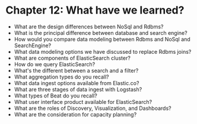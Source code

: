 # Chapter 12: What have we learned?

* What are the design differences between NoSql and Rdbms?
* What is the principal difference between database and search engine?
* How would you compare data modeling between Rdbms and NoSql and SearchEngine?
* What data modeling options we have discussed to replace Rdbms joins?
* What are components of ElasticSearch cluster?
* How do we query ElasticSearch?
* What's the different between a search and a filter?
* What aggregation types do you recall?
* What data ingest options available from Elastic.co?
* What are three stages of data ingest with Logstash?
* What types of Beat do you recall?
* What user interface product available for ElasticSearch?
* What are the roles of Discovery, Visualization, and Dashboards?
* What are the consideration for capacity planning?